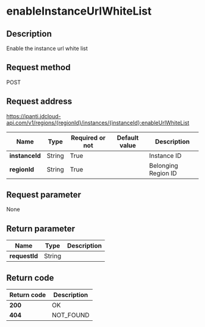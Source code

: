 # enableInstanceUrlWhiteList


## Description
Enable the instance url white list

## Request method
POST

## Request address
https://ipanti.jdcloud-api.com/v1/regions/{regionId}/instances/{instanceId}:enableUrlWhiteList

|Name|Type|Required or not|Default value|Description|
|---|---|---|---|---|
|**instanceId**|String|True||Instance ID|
|**regionId**|String|True||Belonging Region ID|

## Request parameter
None


## Return parameter
|Name|Type|Description|
|---|---|---|
|**requestId**|String||



## Return code
|Return code|Description|
|---|---|
|**200**|OK|
|**404**|NOT_FOUND|
